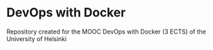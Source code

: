 # DevOps with Docker
Repository created for the MOOC DevOps with Docker (3 ECTS) of the University of Helsinki

